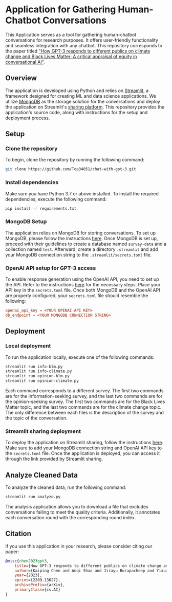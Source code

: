 # Application for Gathering Human-Chatbot Conversations

This Application serves as a tool for gathering human-chatbot conversations for research purposes. It offers user-friendly functionality and seamless integration with any chatbot. This repository corresponds to the paper titled ["How GPT-3 responds to different publics on climate change and Black Lives Matter: A critical appraisal of equity in conversational AI"](https://arxiv.org/abs/2209.13627).

## Overview

The application is developed using Python and relies on [Streamlit](https://www.streamlit.io/), a framework designed for creating ML and data science applications. We utilize [MongoDB](https://www.mongodb.com/) as the storage solution for the conversations and deploy the application on Streamlit's [sharing platform](https://share.streamlit.io/). This repository provides the application's source code, along with instructions for the setup and deployment process.

## Setup

### Clone the repository

To begin, clone the repository by running the following command:

```bash
git clone https://github.com/Top34051/chat-with-gpt-3.git
```

### Install dependencies

Make sure you have Python 3.7 or above installed. To install the required dependencies, execute the following command:

```bash
pip install -r requirements.txt
```

### MongoDB Setup

The application relies on MongoDB for storing conversations. To set up MongoDB, please follow the instructions [here](https://docs.mongodb.com/manual/installation/). Once MongoDB is set up, proceed with their guidelines to create a database named `survey-data` and a collection named `test`. Afterward, create a directory `.streamlit` and add your MongoDB connection string to the `.streamlit/secrets.toml` file.

### OpenAI API setup for GPT-3 access

To enable response generation using the OpenAI API, you need to set up the API. Refer to the instructions [here](https://beta.openai.com/docs/developer-quickstart/your-api-keys) for the necessary steps. Place your API key in the `secrets.toml` file. Once both MongoDB and the OpenAI API are properly configured, your `secrets.toml` file should resemble the following:

```toml
openai_api_key = <YOUR OPENAI API KEY>
db_endpoint = <YOUR MONGODB CONNECTION STRING>
```

## Deployment

### Local deployment

To run the application locally, execute one of the following commands:

```bash
streamlit run info-blm.py
streamlit run info-climate.py
streamlit run opinion-blm.py
streamlit run opinion-climate.py
```

Each command corresponds to a different survey. The first two commands are for the information-seeking survey, and the last two commands are for the opinion-seeking survey. The first two commands are for the Black Lives Matter topic, and the last two commands are for the climate change topic. The only difference between each files is the description of the survey and the topic of the conversation.

### Streamlit sharing deployment

To deploy the application on Streamlit sharing, follow the instructions [here](https://docs.streamlit.io/en/stable/deploy_streamlit_app.html). Make sure to add your MongoDB connection string and OpenAI API key to the `secrets.toml` file. Once the application is deployed, you can access it through the link provided by Streamlit sharing.

## Analyze Cleaned Data

To analyze the cleaned data, run the following command:

```bash
streamlit run analyze.py
```

The analysis application allows you to download a file that excludes conversations failing to meet the quality criteria. Additionally, it annotates each conversation round with the corresponding round index.

## Citation

If you use this application in your research, please consider citing our paper:

```bibtex
@misc{chen2023gpt3,
    title={How GPT-3 responds to different publics on climate change and Black Lives Matter: A critical appraisal of equity in conversational AI}, 
    author={Kaiping Chen and Anqi Shao and Jirayu Burapacheep and Yixuan Li},
    year={2023},
    eprint={2209.13627},
    archivePrefix={arXiv},
    primaryClass={cs.AI}
}
```